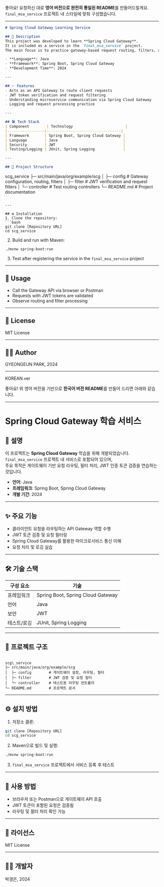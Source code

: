 좋아요! 요청하신 대로 **영어 버전으로 완전히 통일된 README**를 만들어드릴게요. `final_msa_service` 프로젝트 내 스타일에 맞춰 구성했습니다.

---

```markdown
# Spring Cloud Gateway Learning Service

## 📌 Description
This project was developed to learn **Spring Cloud Gateway**.  
It is included as a service in the `final_msa_service` project.  
The main focus is to practice gateway-based request routing, filters, and JWT authentication token validation.

- **Language**: Java  
- **Framework**: Spring Boot, Spring Cloud Gateway  
- **Development Time**: 2024  

---

## ✨ Features
- Acts as an API Gateway to route client requests  
- JWT token verification and request filtering  
- Understanding microservice communication via Spring Cloud Gateway  
- Logging and request processing practice  

---

## 🛠️ Tech Stack
| Component        | Technology                        |
|-----------------|----------------------------------|
| Framework       | Spring Boot, Spring Cloud Gateway |
| Language        | Java                              |
| Security        | JWT                               |
| Testing/Logging | JUnit, Spring Logging             |

---

## 📂 Project Structure
```

scg\_service
├─ src/main/java/org/example/scg
│  ├─ config        # Gateway configuration, routing, filters
│  ├─ filter        # JWT verification and request filters
│  └─ controller    # Test routing controllers
└─ README.md        # Project documentation

````

---

## ⚙️ Installation
1. Clone the repository:
```bash
git clone [Repository URL]
cd scg_service
````

2. Build and run with Maven:

```bash
./mvnw spring-boot:run
```

3. Test after registering the service in the `final_msa_service` project

---

## 🚀 Usage

* Call the Gateway API via browser or Postman
* Requests with JWT tokens are validated
* Observe routing and filter processing

---

## 📜 License

MIT License

---

## 👨‍💻 Author

GYEONGEUN PARK, 2024



---
KOREAN.ver

좋아요! 위 영어 버전을 기반으로 **한국어 버전 README**를 만들어 드리면 아래와 같습니다.

---

# Spring Cloud Gateway 학습 서비스

## 📌 설명
이 프로젝트는 **Spring Cloud Gateway** 학습을 위해 개발되었습니다.  
`final_msa_service` 프로젝트 내 서비스로 포함되어 있으며,  
주요 목적은 게이트웨이 기반 요청 라우팅, 필터 처리, JWT 인증 토큰 검증을 연습하는 것입니다.

- **언어**: Java  
- **프레임워크**: Spring Boot, Spring Cloud Gateway  
- **개발 기간**: 2024  

---

## ✨ 주요 기능
- 클라이언트 요청을 라우팅하는 API Gateway 역할 수행  
- JWT 토큰 검증 및 요청 필터링  
- Spring Cloud Gateway를 활용한 마이크로서비스 통신 이해  
- 요청 처리 및 로깅 실습  

---

## 🛠️ 기술 스택
| 구성 요소       | 기술                              |
|----------------|---------------------------------|
| 프레임워크      | Spring Boot, Spring Cloud Gateway |
| 언어            | Java                              |
| 보안            | JWT                               |
| 테스트/로깅     | JUnit, Spring Logging             |

---

## 📂 프로젝트 구조
```

scg\_service
├─ src/main/java/org/example/scg
│  ├─ config        # 게이트웨이 설정, 라우팅, 필터
│  ├─ filter        # JWT 검증 및 요청 필터
│  └─ controller    # 테스트용 라우팅 컨트롤러
└─ README.md        # 프로젝트 문서

````

---

## ⚙️ 설치 방법
1. 저장소 클론:
```bash
git clone [Repository URL]
cd scg_service
````

2. Maven으로 빌드 및 실행:

```bash
./mvnw spring-boot:run
```

3. `final_msa_service` 프로젝트에서 서비스 등록 후 테스트

---

## 🚀 사용 방법

* 브라우저 또는 Postman으로 게이트웨이 API 호출
* JWT 토큰이 포함된 요청은 검증됨
* 라우팅 및 필터 처리 확인 가능

---

## 📜 라이선스

MIT License

---

## 👨‍💻 개발자

박경은, 2024




